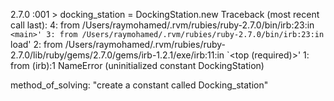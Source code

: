 2.7.0 :001 > docking_station = DockingStation.new
Traceback (most recent call last):
        4: from /Users/raymohamed/.rvm/rubies/ruby-2.7.0/bin/irb:23:in `<main>'
        3: from /Users/raymohamed/.rvm/rubies/ruby-2.7.0/bin/irb:23:in `load'
        2: from /Users/raymohamed/.rvm/rubies/ruby-2.7.0/lib/ruby/gems/2.7.0/gems/irb-1.2.1/exe/irb:11:in `<top (required)>'
        1: from (irb):1
NameError (uninitialized constant DockingStation)

method_of_solving: "create a constant called Docking_station"
